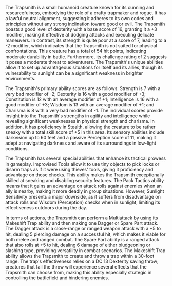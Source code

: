 The Trapsmith is a small humanoid creature known for its cunning and resourcefulness, embodying the role of a crafty trapmaker and rogue. It has a lawful neutral alignment, suggesting it adheres to its own codes and principles without any strong inclination toward good or evil. The Trapsmith boasts a good level of dexterity with a base score of 16, granting it a +3 modifier, making it effective at dodging attacks and executing delicate maneuvers. In contrast, its strength is quite poor at a score of 7, leading to a -2 modifier, which indicates that the Trapsmith is not suited for physical confrontations. This creature has a total of 54 hit points, indicating moderate durability in battle. Furthermore, its challenge rating of 2 suggests it poses a moderate threat to adventurers. The Trapsmith's unique abilities allow it to set up advantageous situations for itself and its allies, though its vulnerability to sunlight can be a significant weakness in brighter environments.

The Trapsmith's primary ability scores are as follows: Strength is 7 with a very bad modifier of -2; Dexterity is 16 with a good modifier of +3; Constitution is 12 with an average modifier of +1; Intelligence is 16 with a good modifier of +3; Wisdom is 13 with an average modifier of +1; and Charisma is 8 with a very bad modifier of -1. The individual scores provide insight into the Trapsmith's strengths in agility and intelligence while revealing significant weaknesses in physical strength and charisma. In addition, it has proficiency in Stealth, allowing the creature to be rather sneaky with a total skill score of +5 in this area. Its sensory abilities include darkvision up to 60 feet and a passive Perception score of 11, making it adept at navigating darkness and aware of its surroundings in low-light conditions.

The Trapsmith has several special abilities that enhance its tactical prowess in gameplay. Improvised Tools allow it to use tiny objects to pick locks or disarm traps as if it were using thieves' tools, giving it proficiency and advantage on those checks. This ability makes the Trapsmith exceptionally skilled at sneaking and disabling security features. The Pack Tactics ability means that it gains an advantage on attack rolls against enemies when an ally is nearby, making it more deadly in group situations. However, Sunlight Sensitivity presents a major downside, as it suffers from disadvantage on attack rolls and Wisdom (Perception) checks when in sunlight, limiting its effectiveness outdoors during the day.

In terms of actions, the Trapsmith can perform a Multiattack by using its Makeshift Trap ability and then making one Dagger or Spare Part attack. The Dagger attack is a close-range or ranged weapon attack with a +5 to hit, dealing 5 piercing damage on a successful hit, which makes it viable for both melee and ranged combat. The Spare Part ability is a ranged attack that also rolls at +5 to hit, dealing 6 damage of either bludgeoning or slashing type, providing versatility in combat scenarios. The Makeshift Trap ability allows the Trapsmith to create and throw a trap within a 30-foot range. The trap's effectiveness relies on a DC 13 Dexterity saving throw; creatures that fail the throw will experience several effects that the Trapsmith can choose from, making this ability especially strategic in controlling the battlefield and hindering enemies.